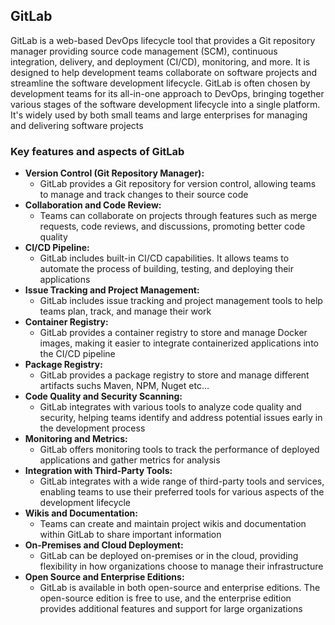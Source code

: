 ## GitLab
GitLab is a web-based DevOps lifecycle tool that provides a Git repository manager providing source code management (SCM), continuous integration, delivery, and deployment (CI/CD), monitoring, and more. It is designed to help development teams collaborate on software projects and streamline the software development lifecycle. GitLab is often chosen by development teams for its all-in-one approach to DevOps, bringing together various stages of the software development lifecycle into a single platform. It's widely used by both small teams and large enterprises for managing and delivering software projects
### Key features and aspects of GitLab
- **Version Control (Git Repository Manager):**
  - GitLab provides a Git repository for version control, allowing teams to manage and track changes to their source code
- **Collaboration and Code Review:**
  - Teams can collaborate on projects through features such as merge requests, code reviews, and discussions, promoting better code quality
- **CI/CD Pipeline:**
  - GitLab includes built-in CI/CD capabilities. It allows teams to automate the process of building, testing, and deploying their applications
- **Issue Tracking and Project Management:**
  - GitLab includes issue tracking and project management tools to help teams plan, track, and manage their work
- **Container Registry:**
  - GitLab provides a container registry to store and manage Docker images, making it easier to integrate containerized applications into the CI/CD pipeline
- **Package Registry:**
  - GitLab provides a package registry to store and manage different artifacts suchs Maven, NPM, Nuget etc...
- **Code Quality and Security Scanning:**
  - GitLab integrates with various tools to analyze code quality and security, helping teams identify and address potential issues early in the development process
- **Monitoring and Metrics:**
  - GitLab offers monitoring tools to track the performance of deployed applications and gather metrics for analysis
- **Integration with Third-Party Tools:**
  - GitLab integrates with a wide range of third-party tools and services, enabling teams to use their preferred tools for various aspects of the development lifecycle
- **Wikis and Documentation:**
  - Teams can create and maintain project wikis and documentation within GitLab to share important information
- **On-Premises and Cloud Deployment:**
  - GitLab can be deployed on-premises or in the cloud, providing flexibility in how organizations choose to manage their infrastructure
- **Open Source and Enterprise Editions:**
  - GitLab is available in both open-source and enterprise editions. The open-source edition is free to use, and the enterprise edition provides additional features and support for large organizations
